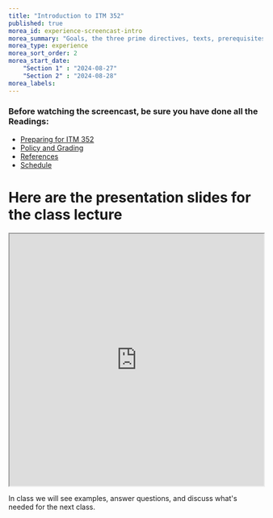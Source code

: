 ```yaml
---
title: "Introduction to ITM 352"
published: true
morea_id: experience-screencast-intro
morea_summary: "Goals, the three prime directives, texts, prerequisites, what to do next"
morea_type: experience
morea_sort_order: 2
morea_start_date: 
    "Section 1" : "2024-08-27"
    "Section 2" : "2024-08-28"
morea_labels:
---
```

### Before watching the screencast, be sure you have done all the Readings:

- [Preparing for ITM 352](reading-preparation.html)
- [Policy and Grading](reading-policy.html)
- [References](reading-references.html)
- [Schedule](reading-schedule.html)



# Here are the presentation slides for the class lecture
<iframe style="width: 100%; height: 500px;" src="https://docs.google.com/presentation/d/1UKJW5mOZgSwpEPDzHGj33WwdyX9WZis6/edit?usp=sharing&ouid=111266444389082827702&rtpof=true&sd=true"></iframe>


In class we will see examples, answer questions, and discuss what's needed for the next class. 